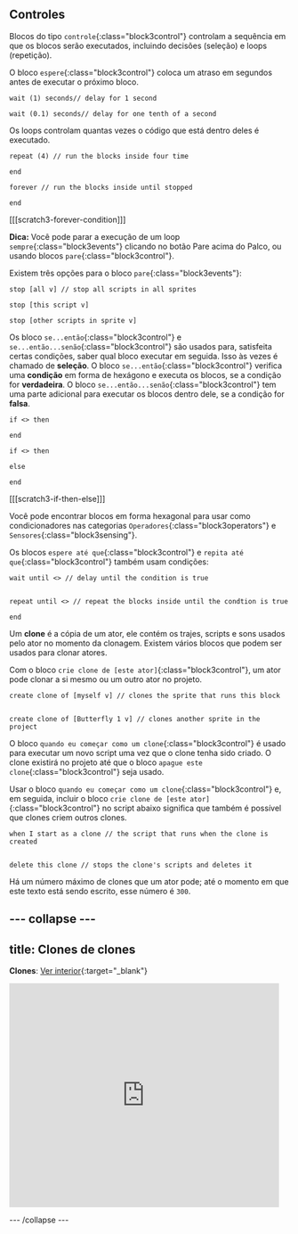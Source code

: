 ## Controles

Blocos do tipo `controle`{:class="block3control"} controlam a sequência em que os blocos serão executados, incluindo decisões (seleção) e loops (repetição).


O bloco `espere`{:class="block3control"} coloca um atraso em segundos antes de executar o próximo bloco.

```blocks3
wait (1) seconds// delay for 1 second

wait (0.1) seconds// delay for one tenth of a second
```

Os loops controlam quantas vezes o código que está dentro deles é executado.

```blocks3
repeat (4) // run the blocks inside four time

end
```

```blocks3
forever // run the blocks inside until stopped

end
```

[[[scratch3-forever-condition]]]

**Dica:** Você pode parar a execução de um loop `sempre`{:class="block3events"} clicando no botão Pare acima do Palco, ou usando blocos `pare`{:class="block3control"}.

Existem três opções para o bloco `pare`{:class="block3events"}:

```blocks3
stop [all v] // stop all scripts in all sprites

stop [this script v]

stop [other scripts in sprite v]
```

Os bloco `se...então`{:class="block3control"} e `se...então...senão`{:class="block3control"} são usados para, satisfeita certas condições, saber qual bloco executar em seguida. Isso às vezes é chamado de **seleção**. O bloco `se...então`{:class="block3control"} verifica uma **condição** em forma de hexágono e executa os blocos, se a condição for **verdadeira**. O bloco `se...então...senão`{:class="block3control"} tem uma parte adicional para executar os blocos dentro dele, se a condição for **falsa**.

```blocks3
if <> then

end

if <> then

else

end
```

[[[scratch3-if-then-else]]]

Você pode encontrar blocos em forma hexagonal para usar como condicionadores nas categorias `Operadores`{:class="block3operators"} e `Sensores`{:class="block3sensing"}.

Os blocos `espere até que`{:class="block3control"} e `repita até que`{:class="block3control"} também usam condições:

```blocks3
wait until <> // delay until the condition is true


repeat until <> // repeat the blocks inside until the condtion is true

end
```

Um **clone** é a cópia de um ator, ele contém os trajes, scripts e sons usados pelo ator no momento da clonagem. Existem vários blocos que podem ser usados para clonar atores.

Com o bloco `crie clone de [este ator]`{:class="block3control"}, um ator pode clonar a si mesmo ou um outro ator no projeto.

```blocks3
create clone of [myself v] // clones the sprite that runs this block


create clone of [Butterfly 1 v] // clones another sprite in the project
```

O bloco `quando eu começar como um clone`{:class="block3control"} é usado para executar um novo script uma vez que o clone tenha sido criado. O clone existirá no projeto até que o bloco `apague este clone`{:class="block3control"} seja usado.

Usar o bloco `quando eu começar como um clone`{:class="block3control"} e, em seguida, incluir o bloco `crie clone de [este ator]`{:class="block3control"} no script abaixo significa que também é possível que clones criem outros clones.

```blocks3
when I start as a clone // the script that runs when the clone is created


delete this clone // stops the clone's scripts and deletes it
```

Há um número máximo de clones que um ator pode; até o momento em que este texto está sendo escrito, esse número é `300`.

--- collapse ---
---
title: Clones de clones
---

**Clones**: [Ver interior](https://scratch.mit.edu/projects/567544298/editor){:target="_blank"}

<div class="scratch-preview">
  <iframe src="https://scratch.mit.edu/projects/567544298/embed" allowtransparency="true" width="485" height="402" frameborder="0" scrolling="no" allowfullscreen></iframe>
</div>

--- /collapse ---

